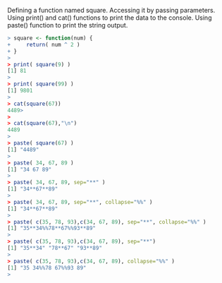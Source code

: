 Defining a function named square. 
Accessing it by passing parameters.
Using print() and cat() functions to print the data to the console.
Using paste() function to print the string output.

```r
> square <- function(num) {
+     return( num ^ 2 )
+ }
> 
> print( square(9) )
[1] 81
> 
> print( square(99) )
[1] 9801
> 
> cat(square(67))
4489> 
> 
> cat(square(67),"\n")
4489 
> 
> paste( square(67) )
[1] "4489"
> 
> paste( 34, 67, 89 )
[1] "34 67 89"
> 
> paste( 34, 67, 89, sep="**" )
[1] "34**67**89"
> 
> paste( 34, 67, 89, sep="**", collapse="%%" )
[1] "34**67**89"
> 
> paste( c(35, 78, 93),c(34, 67, 89), sep="**", collapse="%%" )
[1] "35**34%%78**67%%93**89"
> 
> paste( c(35, 78, 93),c(34, 67, 89), sep="**")
[1] "35**34" "78**67" "93**89"
> 
> paste( c(35, 78, 93),c(34, 67, 89), collapse="%%" )
[1] "35 34%%78 67%%93 89"
> 
```